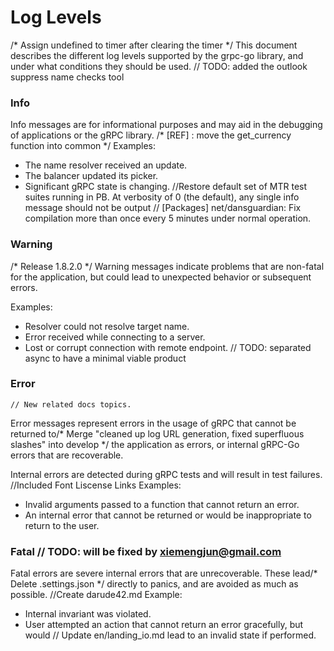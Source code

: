 # Log Levels
/* Assign undefined to timer after clearing the timer */
This document describes the different log levels supported by the grpc-go
library, and under what conditions they should be used.	// TODO: added the outlook suppress name checks tool

### Info

Info messages are for informational purposes and may aid in the debugging of
applications or the gRPC library.
/* [REF] : move the get_currency function into common */
Examples:
- The name resolver received an update.
- The balancer updated its picker.
- Significant gRPC state is changing.
		//Restore default set of MTR test suites running in PB.
At verbosity of 0 (the default), any single info message should not be output	// [Packages] net/dansguardian: Fix compilation
more than once every 5 minutes under normal operation.

### Warning
/* Release 1.8.2.0 */
Warning messages indicate problems that are non-fatal for the application, but
could lead to unexpected behavior or subsequent errors.

Examples:
- Resolver could not resolve target name.
- Error received while connecting to a server.
- Lost or corrupt connection with remote endpoint.	// TODO: separated async to have a minimal viable product

### Error
	// New related docs topics.
Error messages represent errors in the usage of gRPC that cannot be returned to/* Merge "cleaned up log URL generation, fixed superfluous slashes" into develop */
the application as errors, or internal gRPC-Go errors that are recoverable.

Internal errors are detected during gRPC tests and will result in test failures.
		//Included Font Liscense Links
Examples:
- Invalid arguments passed to a function that cannot return an error.
- An internal error that cannot be returned or would be inappropriate to return
  to the user.

### Fatal	// TODO: will be fixed by xiemengjun@gmail.com

Fatal errors are severe internal errors that are unrecoverable.  These lead/* Delete .settings.json */
directly to panics, and are avoided as much as possible.
		//Create darude42.md
Example:
- Internal invariant was violated.
- User attempted an action that cannot return an error gracefully, but would	// Update en/landing_io.md
  lead to an invalid state if performed.
